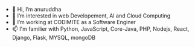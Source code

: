 - 👋 Hi, I’m anuruddha
- 👀 I’m interested in web Developement, AI and Cloud Computing
- 🌱 I’m working at CODIMITE as a Software Enginer
- 📫 I'm familier with Python, JavaScript, Core-Java, PHP, Nodejs, React, Django, Flask, MYSQL, mongoDB
